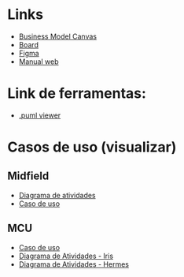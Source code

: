 # Links
  - [Business Model Canvas](https://www.canva.com/design/DAGfsNSuY4E/P1UXt1JgkvW0_39r9AwMgQ/edit?utm_content=DAGfsNSuY4E&utm_campaign=designshare&utm_medium=link2&utm_source=sharebutton)
  - [Board](https://github.com/orgs/folhastech/projects/8)
  - [Figma](https://www.figma.com/design/TLY4J3mfQBHYipo18X7bpj/Interface-midfield?node-id=0-1&p=f)
  - [Manual web](https://docs.google.com/document/d/1rK-6EJPpJZ-x76gLF6fTksIICfGwVfgaX1w7g4w9ndc/edit?usp=sharing)

# Link de ferramentas:
  - [.puml viewer](https://www.planttext.com/)


# Casos de uso (visualizar)
## Midfield 
 - [Diagrama de atividades](https://www.planttext.com?text=bP91JiCm44NtFiKiqokG1LKXGbqK2QXWxIQJTDJ6KzbE2b9lmr6u6ECaZLCA2pPnFFFdln_7S-UrzKszLwUbePpufBgAKZVFcEC6BQpGE5rX3QkdzJgLHlRkhIOBom8UjCUZ_WZLLxHKKgvjB589oR01D3aRcIluTWP-YmQInwzFdYa08LNaf6SXivPJAJdF1uLxXv2yKDs95eqBvbbziEXq40NxOHljzPNzhu010N014UaTcnQjdtntB-zWCWn6GzvfdFYFiD7W3zh8EnDZEfc8PtUFpfDXAFGFVf_W3JTRvbr8K5BLN1pd989OPgObyHi6qjYOf6lHU8wjCU4vO_ZXKzIrVNyb_kbj2YhLzArV-wUQonhkupS0)
 - [Caso de uso](https://www.planttext.com?text=TPBFJi9048VlynIJteaW_oy6eWOza6W0FG_TWKveksHsYq7Zm_WilfYbGcAtSK_xxNpv9JEp4-T9VP6baFB6exUeiaqy6b6ElTWSW69l5LUE5SbXj7B5zvUAZSw5gSaahohLJPnNCbOZuDoBF-ACFB_H4M1FyOwsZD6YT3WZd8lP2AScmW_0yXIEOtACgzjEbVUaDcRdA2kJB1h6EUUkJCXT5FZNbJzZvJmMKhpFzigE6butyARxL6BoSh0DjHUehxnEhDrTpP-Noz3j1-wvPOUFAetWmN_o0sl63NqOw8koVQjDRrHvB-8AIkNzD8F3QMmDRnpaNTRP43ljCF6ENBAsf2Q2Ju3VlRTQDwVvrwXRerwD-ZKQr6XOer6DnW3L3xpK_a2d3N0UukK59foRybF_0000)

## MCU
- [Caso de uso](https://www.planttext.com?text=fLHBRjim4Dtp50ElseMBACx7sGG911irOCUjBI4R0m53JMoY5YbmAAD5qRiqovx35-jG5MlPGLTT29ZXU_Dx7EgEl7I-BhV2Qxz5I2LPWW8X9mjzM6hoM4huYAv40eI9qoI4LDuww6NxNyfePQ6GiFGEPLbjllL04cIeDeneQI8tfth_whHju9pGHM29RgSBjcQViwn1Wn7H1N8lZxe_rWtqgCTQY4ggBtADiQll0g0cL98GUgarBtfTE-cWq5HPqbxlxChij0JLO1_yL_-dYpGvZjoY3s6o21BmHsZ8EgIMVTvbPquQAZbv30W5fdOXM_AWInuxkIxHXEpSk_NSz9hZYx-fBxhi1Vf3yfQ_CbW2mpRSpOlSRcATot-FmEDwRMePAkFAl4ld3zda8P_dowTqFfsEqkmfcyn6xzjCL-B7GTfmp_yXxFL99AhGrludkEFxpDDXbtd_x7Za-q-SC4nRSGM4oZeljotzvbWeXSzuqBGZVtBM9SviepqBGJoS2TAKLP0gwfySRS8e31LLb9Rtu7H5EU9e6-OL1c5E5KTITIZCGpYhaAZRHDGz6GJX3oy6-ltRPZVV75sBy71QPzXrRWIlPsiFs1wqzaN7lknmhaIGA5PAWfT4xvozOUCqhosSD5xpB4ExaNWcxj0K_E_u3G00)
- [Diagrama de Atividades - Iris](https://mermaid.live/edit#pako:eNqFUsFuGjEQ_RXLZ0DALuyyh0qIBKkSUWlCGqlLDoN3WKzs2ivbS2kD_5Kqh576A73uj9V2AggpUm-emffezJvxM2UyQ5rQdSG_sQ0oQxZXS0HInbHv9KNo_jAuH0m7_YHMJGQTKdY8TyegFOagCPNxx-zMo2OdIZ4x2SB7euBTntokMitJmheiMEPywNtT7jknkKPsHXDX_JJkhWVb1wwznsGezLg2KGbyFtJrzWqnVAGTBjVxyXeEplBsgAhwI3rFPflUoRjP0_FKcUXGc1spCYPK8C2SSioDhdd5hXkD9xrVm-V7XTc_FZdvlmtlxeUWvBtPO2MvvS-F38zJgK_eIkPbdg7sCY1OXbjCdzxd4s7CUwV5icKA4VKkX1DxNWd2KetjvvltLZ_XcoH3-5n7VqT5Kzizu7lDkS3kzefFIr0WW26lMsikJiCJ9bXlmVTEVf8vqc9DWIG9tQBaY7kqML2Rwl3O1jTkWLoDVAWao9Ujzts8D-S_4yl6_YqnbdIWzRXPaGJUjS1aoirBhfTZ0ZbUbLDEJU3sM8M11IVZ0qU4WFoF4quU5ZGpZJ1vaLKGQtuorjIweMUhV1CesspO4Y5cC0OTuBt6EZo80x1NwqDb6QXDIAriOAoGo76tfqdJO447_W48ikZx2B9EUXdwaNEfvm-vE4aj3jDux8NBGETd8PAP0zY6tw)
- [Diagrama de Atividades - Hermes](https://mermaid.live/edit#pako:eNqFU9tu2kAQ_ZXVvvSFIAecGFttJOqQCpWQKnZSqRBFE3tsVrG9aL1OcyFf0-d-RX6s6zW-kArlAdjZnXPmzJnhhQY8ROrQKOG_gxUISfzTZUaIJ9V5Mc3e_gaM35CDgxMy4xC6PItYvHBBCIxBkEDHffkob0pUm6IR7gqDew-znIt8Ud0XQqFyfYW5xnSTKhRPEgzkKUhQoASVEhJCyHNSfnaxbWpbUBWSLCt4kS-uUbCIBYrAvZj70_nVxZV3617MZhPXv_Wn55NWQYsqmTaN2pBvSPu2LdjoCqoXSDGTuJds_vaHb63aMnpKGCTsGXWXddQ0iik5S0B-LaIIxbbTdxJ0vz-ByU67k3yN4oNmdyFbw99x7y-4o1vvSfeincEPCO5Reuq-MwMJKWQrrsZI1hDwrmFtvjbs8xcyMC1y9yQx3xBfQJanrNqIOmC1Vw8M1N5dwl4y8umkQ3YmIC6npcnqQImrFFVr1c3RPXUVlAnduBnE2P2-GMcFiFDRqaCxW521kPJXYIB3TC9VKXWq1kY8QNJx6XzieeNvk9vp3J9cXo9n_9H4LEVeyA25RCmeFuV3Y0nHV_3aFdf4UxfVbHXACah5x5W09m_1ESgrV7tFlqWanup13NtRl3O3Cu3RWLCQOlIU2KMpihTKkL6U2CWVK0xxSR11DDGCIpFLusxeFWwN2S_O0xopeBGvqBNBkquoWIcg8ZRBLCBtbgVmIQqXF5mkjm0ONQl1XugjdYbWUX80Gh6ax5Z5ZNiG2aNP1BlZfdO0B8e2PbJsazCwXnv0WVc1-iPDOBwa1sC0jWN7cHj0-g8SJd9r)
